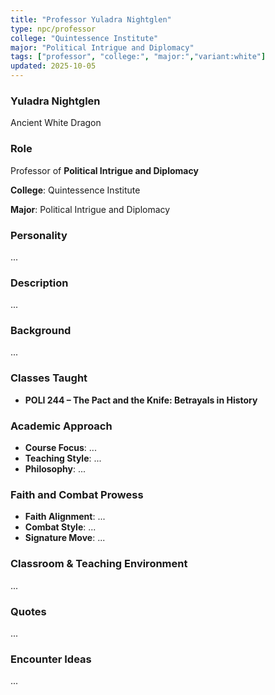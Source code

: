 ```yaml
---
title: "Professor Yuladra Nightglen"
type: npc/professor
college: "Quintessence Institute"
major: "Political Intrigue and Diplomacy"
tags: ["professor", "college:", "major:","variant:white"]
updated: 2025-10-05
---
```

### Yuladra Nightglen

Ancient White Dragon

### Role

Professor of **Political Intrigue and Diplomacy**

**College**: Quintessence Institute

**Major**: Political Intrigue and Diplomacy

### Personality

...

### Description

...

### Background

...

### Classes Taught

- **POLI 244 – The Pact and the Knife: Betrayals in History**

### Academic Approach

- **Course Focus**: ...
- **Teaching Style**: ...
- **Philosophy**: ...

### Faith and Combat Prowess

- **Faith Alignment**: ...
- **Combat Style**: ...
- **Signature Move**: ...

### Classroom & Teaching Environment

...

### Quotes

...

### Encounter Ideas

...
